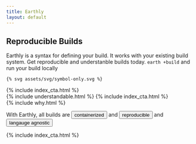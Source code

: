 ```yaml
---
title: Earthly
layout: default
---
```


<div class="color2">
<div class="wrapper">
<section class="Home-hero">
  <div class="Home-heroText">
    <h2 class="Home-heroText-title">Reproducible Builds</h2>
    <p class="Home-heroText-subtitle">
    Earthly is a syntax for defining your build.  It works with your existing build system.  Get reproducible and understanble builds today.
      <code class="Home-heroText-subtitle-code">earth +build</code> and run your build locally
    </p>
  </div>
  <div class="Home-heroIllustration">

    {% svg assets/svg/symbol-only.svg %}
  </div>
</section>
{% include index_cta.html %}
</div>
</div>
<div class="color1">
<div class="wrapper">
{% include understandable.html %}
{% include index_cta.html %}
</div>
</div>
<div class="color2">
<div class="wrapper">
{% include why.html %}

<!-- {% include features.html %} -->


 <section class="Home-featuresIntro">
  <p class="Home-featuresIntro-text">
    With Earthly, all builds are 
    <button class="Home-featuresIntro-text-button Home-featuresIntro-text-button--pillar-1">containerized</button> and <button class="Home-featuresIntro-text-button Home-featuresIntro-text-button--pillar2">reproducible</button> and <button class="Home-featuresIntro-text-button Home-featuresIntro-text-button--pillar3">langauge agnostic</button>
  </p>
</section>
{% include index_cta.html %}
</div>
</div>
<!-- {% include gettingstarted.html %} -->


<!-- {% include features2.html %} -->


